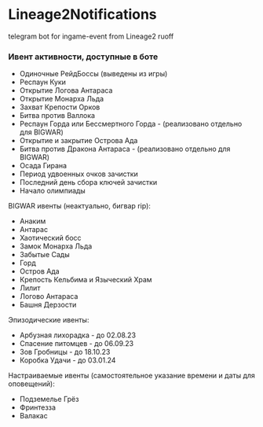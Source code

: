 # Lineage2Notifications
telegram bot for ingame-event from Lineage2 ruoff


### Ивент активности, доступные в боте
- Одиночные РейдБоссы (выведены из игры)
- Респаун Куки
- Открытие Логова Антараса
- Открытие Монарха Льда
- Захват Крепости Орков
- Битва против Валлока
- Респаун Горда или Бессмертного Горда - (реализовано отдельно для BIGWAR)
- Открытие и закрытие Острова Ада
- Битва против Дракона Антараса - (реализовано отдельно для BIGWAR)
- Осада Гирана
- Период удвоенных очков зачистки
- Последний день сбора ключей зачистки
- Начало олимпиады

BIGWAR ивенты (неактуально, бигвар rip):
- Анаким
- Антарас
- Хаотический босс
- Замок Монарха Льда
- Забытые Сады
- Горд
- Остров Ада
- Крепость Кельбима и Языческий Храм
- Лилит
- Логово Антараса
- Башня Дерзости 

Эпизодические ивенты:
- Арбузная лихорадка - до 02.08.23
- Спасение питомцев - до 06.09.23
- Зов Гробницы - до 18.10.23
- Коробка Удачи - до 03.01.24

Настраиваемые ивенты (самостоятельное указание времени и даты для оповещений):
- Подземелье Грёз
- Фринтезза
- Валакас
